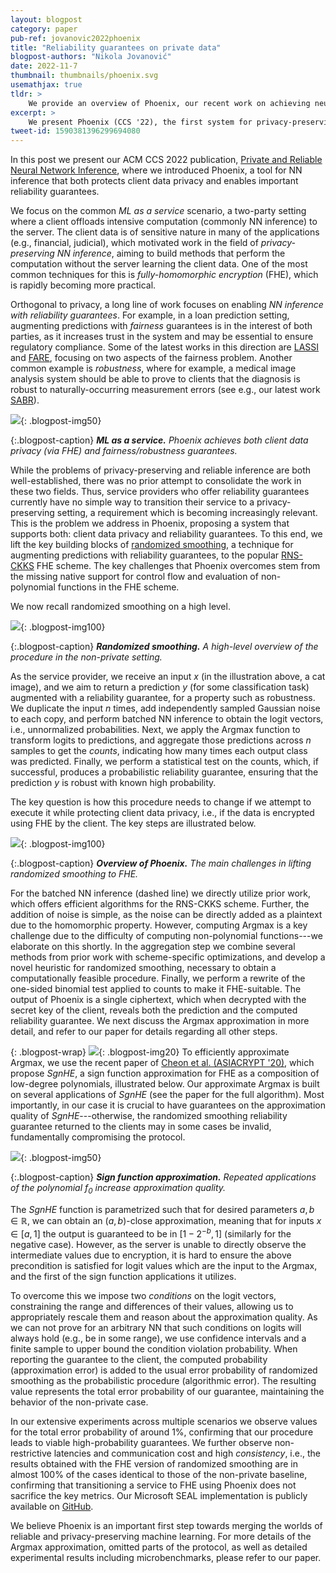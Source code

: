 ```yaml
---
layout: blogpost
category: paper
pub-ref: jovanovic2022phoenix
title: "Reliability guarantees on private data"
blogpost-authors: "Nikola Jovanović"
date: 2022-11-7
thumbnail: thumbnails/phoenix.svg
usemathjax: true
tldr: >
    We provide an overview of Phoenix, our recent work on achieving neural network inference with reliability guarantees such as robustness or fairness, while simultaneously protecting client data privacy through fully-homomorphic encryption. To produce guarantees we leverage the technique of randomized smoothing, lifting its key algorithmic building blocks to the encrypted setting.
excerpt: >
    We present Phoenix (CCS '22), the first system for privacy-preserving neural network inference with robustness and fairness guarantees.
tweet-id: 1590381396299694080
---
```

In this post we present our ACM CCS 2022 publication, [Private and Reliable Neural Network Inference](https://www.sri.inf.ethz.ch/publications/jovanovic2022phoenix), where we introduced Phoenix, a tool for NN inference that both protects client data privacy and enables important reliability guarantees.

We focus on the common _ML as a service_ scenario, a two-party setting where a client offloads intensive computation (commonly NN inference) to the server.
The client data is of sensitive nature in many of the applications (e.g., financial, judicial), which motivated work in the field of _privacy-preserving NN inference_, aiming to build methods that perform the computation without the server learning the client data. 
One of the most common techniques for this is  _fully-homomorphic encryption_ (FHE), which is rapidly becoming more practical.
 
Orthogonal to privacy, a long line of work focuses on enabling _NN inference with reliability guarantees_.
For example, in a loan prediction setting, augmenting predictions with _fairness_ guarantees is in the interest of both parties, as it increases trust in the system and may be essential to ensure regulatory compliance.
Some of the latest works in this direction are [LASSI](https://www.sri.inf.ethz.ch/publications/peychev2022latent) and [FARE](https://www.sri.inf.ethz.ch/publications/jovanovic2023fare), focusing on two aspects of the fairness problem.
Another common example is _robustness_, where for example, a medical image analysis system should be able to prove to clients that the diagnosis is robust to naturally-occurring measurement errors (see e.g., our latest work [SABR](https://openreview.net/forum?id=7oFuxtJtUMH)). 

![](/assets/blog/phoenix/mlaas.png){: .blogpost-img50}

{:.blogpost-caption}
***ML as a service.** Phoenix achieves both client data privacy (via FHE) and fairness/robustness guarantees.*

While the problems of privacy-preserving and reliable inference are both well-established, there was no prior attempt to consolidate the work in these two fields.
Thus, service providers who offer reliability guarantees currently have no simple way to transition their service to a privacy-preserving setting, a requirement which is becoming increasingly relevant. 
This is the problem we address in Phoenix, proposing a system that supports both: client data privacy and reliability guarantees.
To this end, we lift the key building blocks of [randomized smoothing](https://arxiv.org/abs/1902.02918), a technique for augmenting predictions with reliability guarantees, to the popular [RNS-CKKS](https://eprint.iacr.org/2016/421.pdf) FHE scheme.
The key challenges that Phoenix overcomes stem from the missing native support for control flow and evaluation of non-polynomial functions in the FHE scheme.

We now recall randomized smoothing on a high level.

![](/assets/blog/phoenix/smoothing.png){: .blogpost-img100}

{:.blogpost-caption}
***Randomized smoothing.** A high-level overview of the procedure in the non-private setting.*

As the service provider, we receive an input $x$ (in the illustration above, a cat image), and we aim to return a prediction $y$ (for some classification task) augmented with a reliability guarantee, for a property such as robustness.
We duplicate the input $n$ times, add independently sampled Gaussian noise to each copy, and perform batched NN inference to obtain the logit vectors, i.e., unnormalized probabilities.
Next, we apply the Argmax function to transform logits to predictions, and aggregate those predictions across $n$ samples to get the _counts_, indicating how many times each output class was predicted.
Finally, we perform a statistical test on the counts, which, if successful, produces a probabilistic reliability guarantee, ensuring that the prediction $y$ is robust with known high probability.

The key question is how this procedure needs to change if we attempt to execute it while protecting client data privacy, i.e., if the data is encrypted using FHE by the client.
The key steps are illustrated below.

![](/assets/blog/phoenix/phoenix.png){: .blogpost-img100}

{:.blogpost-caption}
***Overview of Phoenix.** The main challenges in lifting randomized smoothing to FHE.*

For the batched NN inference (dashed line) we directly utilize prior work, which offers efficient algorithms for the RNS-CKKS scheme. 
Further, the addition of noise is simple, as the noise can be directly added as a plaintext due to the homomorphic property.
However, computing Argmax is a key challenge due to the difficulty of computing non-polynomial functions---we elaborate on this shortly.
In the aggregation step we combine several methods from prior work with scheme-specific optimizations, and develop a novel heuristic for randomized smoothing, necessary to obtain a computationally feasible procedure.
Finally, we perform a rewrite of the one-sided binomial test applied to counts to make it FHE-suitable.
The output of Phoenix is a single ciphertext, which when decrypted with the secret key of the client, reveals both the prediction and the computed reliability guarantee.
We next discuss the Argmax approximation in more detail, and refer to our paper for details regarding all other steps.

{: .blogpost-wrap}
![](/assets/blog/phoenix/argmax.png){: .blogpost-img20}
<span>
To efficiently approximate Argmax, we use the recent paper of [Cheon et al. (ASIACRYPT '20)](https://eprint.iacr.org/2019/1234), which propose _SgnHE_, a sign function approximation for FHE as a composition of low-degree polynomials, illustrated below.
Our approximate Argmax is built on several applications of _SgnHE_ (see the paper for the full algorithm).
Most importantly, in our case it is crucial to have guarantees on the approximation quality of _SgnHE_---otherwise, the randomized smoothing reliability guarantee returned to the clients may in some cases be invalid, fundamentally compromising the protocol.
<span>

![](/assets/blog/phoenix/sgn.png){: .blogpost-img50}

{:.blogpost-caption}
***Sign function approximation.** Repeated applications of the polynomial $f_0$ increase approximation quality.*

The _SgnHE_ function is parametrized such that for desired parameters $a,b \in \mathbb{R}$, we can obtain an $(a,b)$-close approximation, meaning that for inputs $x \in [a, 1]$ the output is guaranteed to be in $[1 - 2^{-b}, 1]$ (similarly for the negative case). 
However, as the server is unable to directly observe the intermediate values due to encryption, it is hard to ensure the above precondition is satisfied for logit values which are the input to the Argmax, and the first of the sign function applications it utilizes.

To overcome this we impose two _conditions_ on the logit vectors, constraining the range and differences of their values, allowing us to appropriately rescale them and reason about the approximation quality.
As we can not prove for an arbitrary NN that such conditions on logits will always hold (e.g., be in some range), we use confidence intervals and a finite sample to upper bound the condition violation probability. 
When reporting the guarantee to the client, the computed probability (approximation error) is added to the usual error probability of randomized smoothing as the probabilistic procedure (algorithmic error).
The resulting value represents the total error probability of our guarantee, maintaining the behavior of the non-private case.

In our extensive experiments across multiple scenarios we observe values for the total error probability of around 1%, confirming that our procedure leads to viable high-probability guarantees.
We further observe non-restrictive latencies and communication cost and high _consistency_, i.e., the results obtained with the FHE version of randomized smoothing are in almost 100% of the cases identical to those of the non-private baseline, confirming that transitioning a service to FHE using Phoenix does not sacrifice the key metrics.
Our Microsoft SEAL implementation is publicly available on [GitHub](https://github.com/eth-sri/phoenix).

We believe Phoenix is an important first step towards merging the worlds of reliable and privacy-preserving machine learning.
For more details of the Argmax approximation, omitted parts of the protocol, as well as detailed experimental results including microbenchmarks, please refer to our paper.
